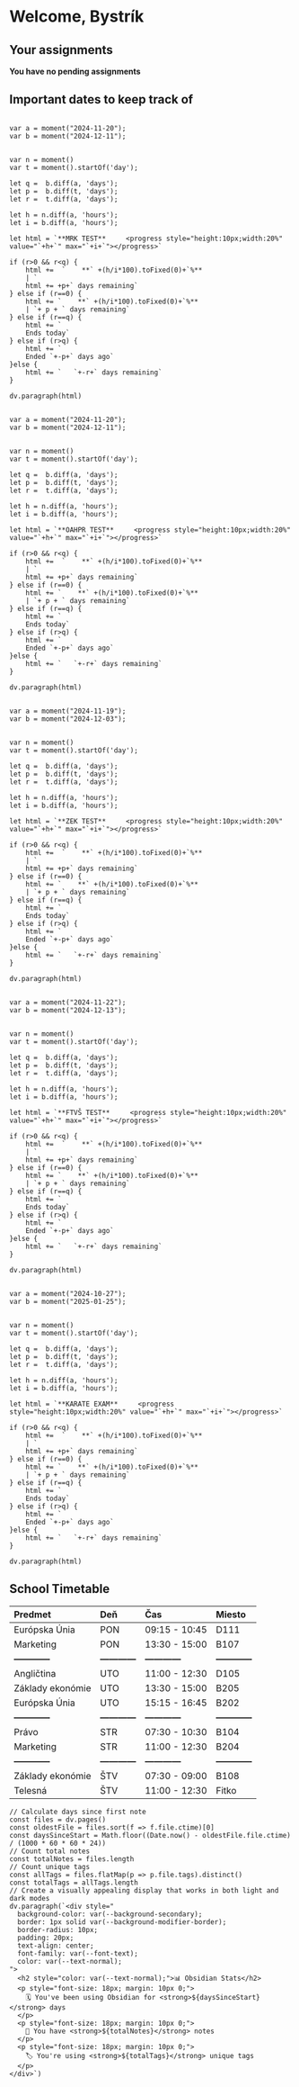 # Welcome, Bystrík
## Your assignments
**You have no pending assignments**
## Important dates to keep track of
```dataviewjs

var a = moment("2024-11-20");
var b = moment("2024-12-11");


var n = moment()
var t = moment().startOf('day');

let q =  b.diff(a, 'days');
let p =  b.diff(t, 'days');
let r =  t.diff(a, 'days');

let h = n.diff(a, 'hours');
let i = b.diff(a, 'hours');

let html = `**MRK TEST**     <progress style="height:10px;width:20%" value="`+h+`" max="`+i+`"></progress>`

if (r>0 && r<q) {
	html +=  `    **` +(h/i*100).toFixed(0)+`%** 
	| `
	html += +p+` days remaining` 
} else if (r==0) {
	html += `    **` +(h/i*100).toFixed(0)+`%** 
	| `+ p + ` days remaining`
} else if (r==q) {
	html += `   
	Ends today`
} else if (r>q) {
	html += `   
	Ended `+-p+` days ago`
}else {
	html += `   `+-r+` days remaining`
}

dv.paragraph(html)
```

```dataviewjs

var a = moment("2024-11-20");
var b = moment("2024-12-11");


var n = moment()
var t = moment().startOf('day');

let q =  b.diff(a, 'days');
let p =  b.diff(t, 'days');
let r =  t.diff(a, 'days');

let h = n.diff(a, 'hours');
let i = b.diff(a, 'hours');

let html = `**OAHPR TEST**     <progress style="height:10px;width:20%" value="`+h+`" max="`+i+`"></progress>`

if (r>0 && r<q) {
	html +=  `    **` +(h/i*100).toFixed(0)+`%** 
	| `
	html += +p+` days remaining` 
} else if (r==0) {
	html += `    **` +(h/i*100).toFixed(0)+`%** 
	| `+ p + ` days remaining`
} else if (r==q) {
	html += `   
	Ends today`
} else if (r>q) {
	html += `   
	Ended `+-p+` days ago`
}else {
	html += `   `+-r+` days remaining`
}

dv.paragraph(html)
```

```dataviewjs

var a = moment("2024-11-19");
var b = moment("2024-12-03");


var n = moment()
var t = moment().startOf('day');

let q =  b.diff(a, 'days');
let p =  b.diff(t, 'days');
let r =  t.diff(a, 'days');

let h = n.diff(a, 'hours');
let i = b.diff(a, 'hours');

let html = `**ZEK TEST**     <progress style="height:10px;width:20%" value="`+h+`" max="`+i+`"></progress>`

if (r>0 && r<q) {
	html +=  `    **` +(h/i*100).toFixed(0)+`%** 
	| `
	html += +p+` days remaining` 
} else if (r==0) {
	html += `    **` +(h/i*100).toFixed(0)+`%** 
	| `+ p + ` days remaining`
} else if (r==q) {
	html += `   
	Ends today`
} else if (r>q) {
	html += `   
	Ended `+-p+` days ago`
}else {
	html += `   `+-r+` days remaining`
}

dv.paragraph(html)
```

```dataviewjs

var a = moment("2024-11-22");
var b = moment("2024-12-13");


var n = moment()
var t = moment().startOf('day');

let q =  b.diff(a, 'days');
let p =  b.diff(t, 'days');
let r =  t.diff(a, 'days');

let h = n.diff(a, 'hours');
let i = b.diff(a, 'hours');

let html = `**FTVŠ TEST**     <progress style="height:10px;width:20%" value="`+h+`" max="`+i+`"></progress>`

if (r>0 && r<q) {
	html +=  `    **` +(h/i*100).toFixed(0)+`%** 
	| `
	html += +p+` days remaining` 
} else if (r==0) {
	html += `    **` +(h/i*100).toFixed(0)+`%** 
	| `+ p + ` days remaining`
} else if (r==q) {
	html += `   
	Ends today`
} else if (r>q) {
	html += `   
	Ended `+-p+` days ago`
}else {
	html += `   `+-r+` days remaining`
}

dv.paragraph(html)
```

```dataviewjs

var a = moment("2024-10-27");
var b = moment("2025-01-25");


var n = moment()
var t = moment().startOf('day');

let q =  b.diff(a, 'days');
let p =  b.diff(t, 'days');
let r =  t.diff(a, 'days');

let h = n.diff(a, 'hours');
let i = b.diff(a, 'hours');

let html = `**KARATE EXAM**     <progress style="height:10px;width:20%" value="`+h+`" max="`+i+`"></progress>`

if (r>0 && r<q) {
	html +=  `    **` +(h/i*100).toFixed(0)+`%** 
	| `
	html += +p+` days remaining` 
} else if (r==0) {
	html += `    **` +(h/i*100).toFixed(0)+`%** 
	| `+ p + ` days remaining`
} else if (r==q) {
	html += `   
	Ends today`
} else if (r>q) {
	html += `   
	Ended `+-p+` days ago`
}else {
	html += `   `+-r+` days remaining`
}

dv.paragraph(html)
```
## School Timetable
| **Predmet**      | **Deň**  | **Čas**       | **Miesto** |
| :--------------- | :------- | :------------ | :--------- |
| Európska Únia    | PON      | 09:15 - 10:45 | D111       |
| Marketing        | PON      | 13:30 - 15:00 | B107       |
| **————**         | **————** | **————**      | **————**   |
| Angličtina       | UTO      | 11:00 - 12:30 | D105       |
| Základy ekonómie | UTO      | 13:30 - 15:00 | B205       |
| Európska Únia    | UTO      | 15:15 - 16:45 | B202       |
| **————**         | **————** | **————**      | **————**   |
| Právo            | STR      | 07:30 - 10:30 | B104       |
| Marketing        | STR      | 11:00 - 12:30 | B204       |
| **————**         | **————** | **————**      | **————**   |
| Základy ekonómie | ŠTV      | 07:30 - 09:00 | B108       |
| Telesná          | ŠTV      | 11:00 - 12:30 | Fitko      |
```dataviewjs
// Calculate days since first note
const files = dv.pages()
const oldestFile = files.sort(f => f.file.ctime)[0]
const daysSinceStart = Math.floor((Date.now() - oldestFile.file.ctime) / (1000 * 60 * 60 * 24))
// Count total notes
const totalNotes = files.length
// Count unique tags
const allTags = files.flatMap(p => p.file.tags).distinct()
const totalTags = allTags.length
// Create a visually appealing display that works in both light and dark modes
dv.paragraph(`<div style="
  background-color: var(--background-secondary);
  border: 1px solid var(--background-modifier-border);
  border-radius: 10px;
  padding: 20px;
  text-align: center;
  font-family: var(--font-text);
  color: var(--text-normal);
">
  <h2 style="color: var(--text-normal);">📊 Obsidian Stats</h2>
  <p style="font-size: 18px; margin: 10px 0;">
    🗓️ You've been using Obsidian for <strong>${daysSinceStart}</strong> days
  </p>
  <p style="font-size: 18px; margin: 10px 0;">
    📝 You have <strong>${totalNotes}</strong> notes
  </p>
  <p style="font-size: 18px; margin: 10px 0;">
    🏷️ You're using <strong>${totalTags}</strong> unique tags
  </p>
</div>`)
```